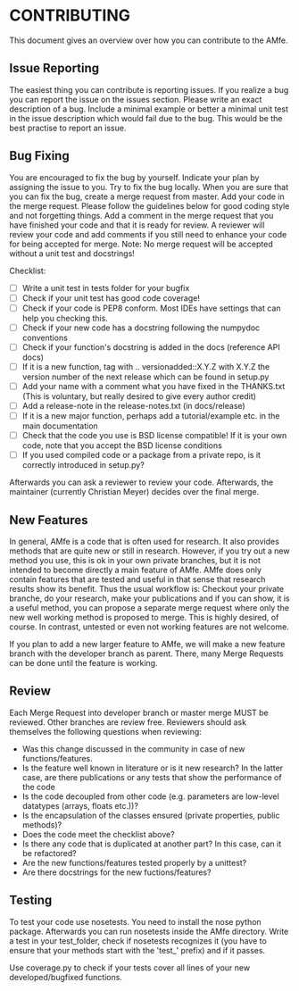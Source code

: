 CONTRIBUTING
============

This document gives an overview over how you can contribute to the AMfe.


Issue Reporting
---------------

The easiest thing you can contribute is reporting issues.
If you realize a bug you can report the issue on the issues section.
Please write an exact description of a bug.
Include a minimal example or better a minimal unit test in the issue description
which would fail due to the bug. This would be the best practise to report
an issue.  

Bug Fixing
----------

You are encouraged to fix the bug by yourself. Indicate your plan by assigning
the issue to you. Try to fix the bug locally. When you are sure that you can fix
the bug, create a merge request from master. Add your code in the merge request.
Please follow the guidelines below for good coding style and not forgetting things.
Add a comment in the merge request that you have finished your code and that it is
ready for review. A reviewer will review your code and add comments if you still 
need to enhance your code for being accepted for merge.
Note: No merge request will be accepted without a unit test and docstrings!

Checklist:

- [ ] Write a unit test in tests folder for your bugfix
- [ ] Check if your unit test has good code coverage!
- [ ] Check if your code is PEP8 conform. Most IDEs have settings that can help you checking this.
- [ ] Check if your new code has a docstring following the numpydoc conventions
- [ ] Check if your function's docstring is added in the docs (reference API docs)
- [ ] If it is a new function, tag with .. versionadded::X.Y.Z with X.Y.Z the version number of the next release 
which can be found in setup.py
- [ ] Add your name with a comment what you have fixed in the THANKS.txt (This is voluntary,
but really desired to give every author credit)
- [ ] Add a release-note in the release-notes.txt (in docs/release)
- [ ] If it is a new major function, perhaps add a tutorial/example etc. in the main documentation
- [ ] Check that the code you use is BSD license compatible! If it is your own code, note that
you accept the BSD license conditions
- [ ] If you used compiled code or a package from a private repo, is it correctly introduced in setup.py?

Afterwards you can ask a reviewer to review your code. Afterwards, the maintainer (currently Christian Meyer)
decides over the final merge. 

New Features
------------

In general, AMfe is a code that is often used for research. It also provides methods that are quite new or
still in research. However, if you try out a new method you use, this is ok in your own private branches,
but it is not intended to become directly a main feature of AMfe. AMfe does only contain features that
are tested and useful in that sense that research results show its benefit. Thus the usual workflow is:
Checkout your private branche, do your research, make your publications and if you can show, it is a useful
method, you can propose a separate merge request where only the new well working method is proposed to merge.
This is highly desired, of course. In contrast, untested or even not working features are not welcome.

If you plan to add a new larger feature to AMfe, we will make a new feature branch with the developer
branch as parent. There, many Merge Requests can be done until the feature is working.


Review
------

Each Merge Request into developer branch or master merge MUST be reviewed. Other branches are review free.
Reviewers should ask themselves the following questions when reviewing:

- Was this change discussed in the community in case of new functions/features.
- Is the feature well known in literature or is it new research? In the latter case, are there publications or
any tests that show the performance of the code
- Is the code decoupled from other code (e.g. parameters are low-level datatypes (arrays, floats etc.))?
- Is the encapsulation of the classes ensured (private properties, public methods)?
- Does the code meet the checklist above?
- Is there any code that is duplicated at another part? In this case, can it be refactored?
- Are the new functions/features tested properly by a unittest?
- Are there docstrings for the new fuctions/features?


Testing
-------

To test your code use nosetests. You need to install the nose python package.
Afterwards you can run nosetests inside the AMfe directory.
Write a test in your test_folder, check if nosetests recognizes it (you have to ensure that
your methods start with the 'test_' prefix) and if it passes.

Use coverage.py to check if your tests cover all lines of your new developed/bugfixed functions.

